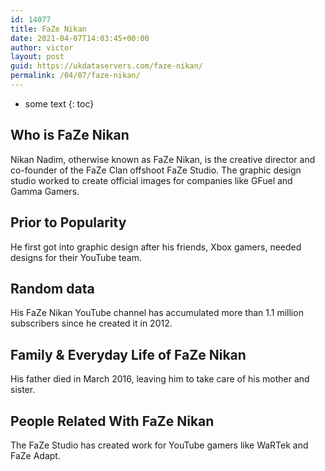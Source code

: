 ```yaml
---
id: 14077
title: FaZe Nikan
date: 2021-04-07T14:03:45+00:00
author: victor
layout: post
guid: https://ukdataservers.com/faze-nikan/
permalink: /04/07/faze-nikan/
---
```


* some text
{: toc}


## Who is FaZe Nikan



Nikan Nadim, otherwise known as FaZe Nikan, is the creative director and co-founder of the FaZe Clan offshoot FaZe Studio. The graphic design studio worked to create official images for companies like GFuel and Gamma Gamers. 

                
                
                
## Prior to Popularity



He first got into graphic design after his friends, Xbox gamers, needed designs for their YouTube team. 

                
                
                
## Random data



His FaZe Nikan YouTube channel has accumulated more than 1.1 million subscribers since he created it in 2012.

                
                
                
## Family & Everyday Life of FaZe Nikan



His father died in March 2016, leaving him to take care of his mother and sister. 

                
                
                
## People Related With FaZe Nikan



The FaZe Studio has created work for YouTube gamers like WaRTek and FaZe Adapt. 

                
              
            
          
          
          